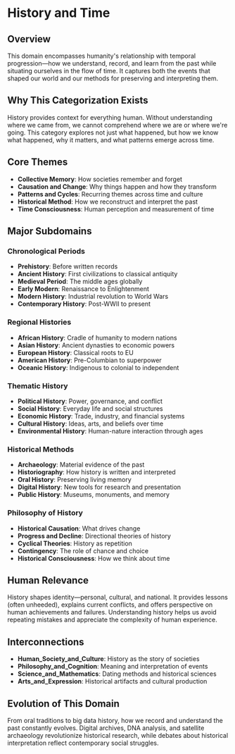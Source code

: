 # History and Time

## Overview
This domain encompasses humanity's relationship with temporal progression—how we understand, record, and learn from the past while situating ourselves in the flow of time. It captures both the events that shaped our world and our methods for preserving and interpreting them.

## Why This Categorization Exists
History provides context for everything human. Without understanding where we came from, we cannot comprehend where we are or where we're going. This category explores not just what happened, but how we know what happened, why it matters, and what patterns emerge across time.

## Core Themes
- **Collective Memory**: How societies remember and forget
- **Causation and Change**: Why things happen and how they transform
- **Patterns and Cycles**: Recurring themes across time and culture
- **Historical Method**: How we reconstruct and interpret the past
- **Time Consciousness**: Human perception and measurement of time

## Major Subdomains

### Chronological Periods
- **Prehistory**: Before written records
- **Ancient History**: First civilizations to classical antiquity
- **Medieval Period**: The middle ages globally
- **Early Modern**: Renaissance to Enlightenment
- **Modern History**: Industrial revolution to World Wars
- **Contemporary History**: Post-WWII to present

### Regional Histories
- **African History**: Cradle of humanity to modern nations
- **Asian History**: Ancient dynasties to economic powers
- **European History**: Classical roots to EU
- **American History**: Pre-Columbian to superpower
- **Oceanic History**: Indigenous to colonial to independent

### Thematic History
- **Political History**: Power, governance, and conflict
- **Social History**: Everyday life and social structures
- **Economic History**: Trade, industry, and financial systems
- **Cultural History**: Ideas, arts, and beliefs over time
- **Environmental History**: Human-nature interaction through ages

### Historical Methods
- **Archaeology**: Material evidence of the past
- **Historiography**: How history is written and interpreted
- **Oral History**: Preserving living memory
- **Digital History**: New tools for research and presentation
- **Public History**: Museums, monuments, and memory

### Philosophy of History
- **Historical Causation**: What drives change
- **Progress and Decline**: Directional theories of history
- **Cyclical Theories**: History as repetition
- **Contingency**: The role of chance and choice
- **Historical Consciousness**: How we think about time

## Human Relevance
History shapes identity—personal, cultural, and national. It provides lessons (often unheeded), explains current conflicts, and offers perspective on human achievements and failures. Understanding history helps us avoid repeating mistakes and appreciate the complexity of human experience.

## Interconnections
- **Human_Society_and_Culture**: History as the story of societies
- **Philosophy_and_Cognition**: Meaning and interpretation of events
- **Science_and_Mathematics**: Dating methods and historical sciences
- **Arts_and_Expression**: Historical artifacts and cultural production

## Evolution of This Domain
From oral traditions to big data history, how we record and understand the past constantly evolves. Digital archives, DNA analysis, and satellite archaeology revolutionize historical research, while debates about historical interpretation reflect contemporary social struggles.

